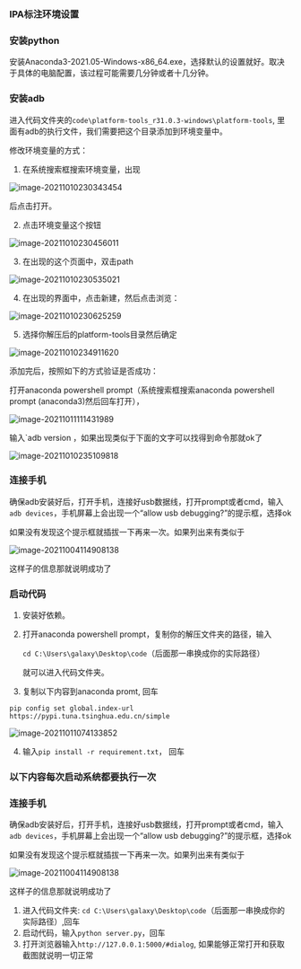 ### IPA标注环境设置

### 安装python

安装Anaconda3-2021.05-Windows-x86_64.exe，选择默认的设置就好。取决于具体的电脑配置，该过程可能需要几分钟或者十几分钟。

### 安装adb

进入代码文件夹的`code\platform-tools_r31.0.3-windows\platform-tools`, 里面有adb的执行文件，我们需要把这个目录添加到环境变量中。

修改环境变量的方式：

1. 在系统搜索框搜索环境变量，出现

![image-20211010230343454](C:\Users\galaxy\AppData\Roaming\Typora\typora-user-images\image-20211010230343454.png)

后点击打开。

2. 点击环境变量这个按钮

![image-20211010230456011](C:\Users\galaxy\AppData\Roaming\Typora\typora-user-images\image-20211010230456011.png)

3. 在出现的这个页面中，双击path

![image-20211010230535021](C:\Users\galaxy\AppData\Roaming\Typora\typora-user-images\image-20211010230535021.png)

4. 在出现的界面中，点击新建，然后点击浏览：

![image-20211010230625259](C:\Users\galaxy\AppData\Roaming\Typora\typora-user-images\image-20211010230625259.png)

5. 选择你解压后的platform-tools目录然后确定

![image-20211010234911620](C:\Users\galaxy\AppData\Roaming\Typora\typora-user-images\image-20211010234911620.png)



添加完后，按照如下的方式验证是否成功：

打开anaconda powershell prompt（系统搜索框搜索anaconda powershell prompt (anaconda3)然后回车打开），

![image-20211011111431989](C:\Users\galaxy\AppData\Roaming\Typora\typora-user-images\image-20211011111431989.png)

输入`adb version ，如果出现类似于下面的文字可以找得到命令那就ok了

![image-20211010235109818](C:\Users\galaxy\AppData\Roaming\Typora\typora-user-images\image-20211010235109818.png)

### 连接手机

确保adb安装好后，打开手机，连接好usb数据线，打开prompt或者cmd，输入`adb devices`，手机屏幕上会出现一个“allow usb debugging?”的提示框，选择ok

如果没有发现这个提示框就插拔一下再来一次。如果列出来有类似于

![image-20211004114908138](C:\Users\galaxy\AppData\Roaming\Typora\typora-user-images\image-20211004114908138.png)

这样子的信息那就说明成功了

### 启动代码

1. 安装好依赖。

2. 打开anaconda powershell prompt，复制你的解压文件夹的路径，输入

   `cd C:\Users\galaxy\Desktop\code`（后面那一串换成你的实际路径）

   就可以进入代码文件夹。

3. 复制以下内容到anaconda promt, 回车

`pip config set global.index-url https://pypi.tuna.tsinghua.edu.cn/simple`

![image-20211011074133852](C:\Users\galaxy\AppData\Roaming\Typora\typora-user-images\image-20211011074133852.png)

4. 输入`pip install -r requirement.txt`， 回车

### 以下内容每次启动系统都要执行一次

### 连接手机

确保adb安装好后，打开手机，连接好usb数据线，打开prompt或者cmd，输入`adb devices`，手机屏幕上会出现一个“allow usb debugging?”的提示框，选择ok

如果没有发现这个提示框就插拔一下再来一次。如果列出来有类似于

![image-20211004114908138](C:\Users\galaxy\AppData\Roaming\Typora\typora-user-images\image-20211004114908138.png)

这样子的信息那就说明成功了



1. 进入代码文件夹: `cd C:\Users\galaxy\Desktop\code`（后面那一串换成你的实际路径）,回车
2. 启动代码，输入`python server.py`，回车
3. 打开浏览器输入`http://127.0.0.1:5000/#dialog`, 如果能够正常打开和获取截图就说明一切正常

